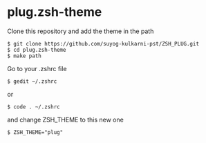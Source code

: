 # plug.zsh-theme

Clone this repository and add the theme in the path 

```
$ git clone https://github.com/suyog-kulkarni-pst/ZSH_PLUG.git
$ cd plug.zsh-theme
$ make path
```

Go to your .zshrc file

```
$ gedit ~/.zshrc
``` 
or 
```
$ code . ~/.zshrc 
```
and change ZSH_THEME to this new one
```
$ ZSH_THEME="plug"
```

